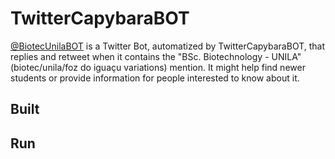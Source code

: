 # TwitterCapybaraBOT
[@BiotecUnilaBOT](https://twitter.com/BiotecUnilaBOT) is a Twitter Bot, automatized by TwitterCapybaraBOT, that replies and retweet when it contains the  "BSc. Biotechnology - UNILA" (biotec/unila/foz do iguaçu variations) mention. It might help find newer students or provide information for people interested to know about it.

## Built

## Run
